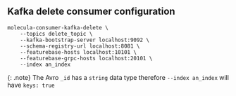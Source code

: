 ## Kafka delete consumer configuration
```
molecula-consumer-kafka-delete \
    --topics delete_topic \
    --kafka-bootstrap-server localhost:9092 \
    --schema-registry-url localhost:8081 \
    --featurebase-hosts localhost:10101 \
    --featurebase-grpc-hosts localhost:20101 \
    --index an_index
```

{: .note}
The Avro `_id` has a `string` data type therefore `--index an_index` will have `keys: true`
